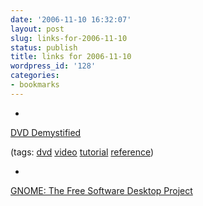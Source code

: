 ```yaml
---
date: '2006-11-10 16:32:07'
layout: post
slug: links-for-2006-11-10
status: publish
title: links for 2006-11-10
wordpress_id: '128'
categories:
- bookmarks
---
```



	
  * 
		

[DVD Demystified](http://www.dvddemystified.com/)


		

(tags: [dvd](http://del.icio.us/eob/dvd) [video](http://del.icio.us/eob/video) [tutorial](http://del.icio.us/eob/tutorial) [reference](http://del.icio.us/eob/reference))


	

	
  * 
		

[GNOME: The Free Software Desktop Project](http://www.gnome.org/)


	



